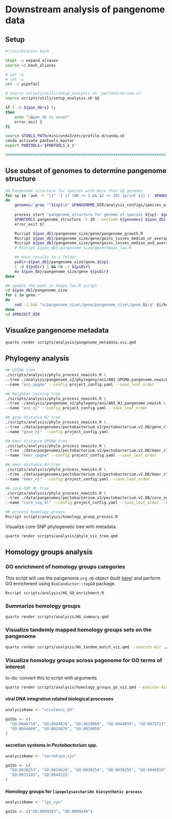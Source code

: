 # Downstream analysis of pangenome data

## Setup

``` bash
#!/usr/bin/env bash

shopt -s expand_aliases
source ~/.bash_aliases

# set -e
# set -u
set -o pipefail

# source scripts/utils/setup_analysis.sh 'pectobacterium.v2'
source scripts/utils/setup_analysis.sh $@

if [ -z ${pan_db+x} ];
then
    echo "\$pan_db is unset"
    error_exit 1
fi

source $TOOLS_PATH/miniconda3/etc/profile.d/conda.sh
conda activate pantools_master
export PANTOOLS="$PANTOOLS_4_1"

######################################################################
```

## Use subset of genomes to determine pangenome structure

``` bash
## Pangenome structure for species with more than 20 genomes
for sp in `awk -F "\t" '{ if (NR != 1 && $2 >= 20) {print $1} }' $PANGENOME_DIR/analysis_configs/species_wise_genomes.tab`
do
    genomes=`grep "^${sp}\b" $PANGENOME_DIR/analysis_configs/species_wise_genomes.tab | cut -f3`
    
    process_start "pangenome_structure for genome of species ${sp}: $genomes"
    $PANTOOLS pangenome_structure -t 20 --include ${genomes} ${pan_db}
    error_exit $?

    Rscript ${pan_db}/pangenome_size/gene/pangenome_growth.R
    Rscript ${pan_db}/pangenome_size/gene/gains_losses_median_or_average.R
    Rscript ${pan_db}/pangenome_size/gene/gains_losses_median_and_average.R
    # Rscript ${pan_db}/pangenome_size/gene/heaps_law.R

    ## move results to a folder
    psDir=${pan_db}/pangenome_size/gene.${sp}
    [ -d ${psDir} ] && rm -r ${psDir}
    mv ${pan_db}/pangenome_size/gene ${psDir}
done

## update the path in heaps_law.R script
cd ${pan_db}/pangenome_size
for i in gene.*
do
    sed -i.bak "s/pangenome_size\/gene/pangenome_size\/gene.$i/g" $i/heaps_law.R
done
cd $PROJECT_DIR

```

## Visualize pangenome metadata

```bash
quarto render scripts/analysis/pangenome_metadata.viz.qmd
```

## Phylogeny analysis 

``` bash
## UPGMA tree
./scripts/analysis/phylo_process_newicks.R \
--tree ./analysis/pangenome_v2/phylogeny/ani/ANI_UPGMA.pangenome.newick \
--name "ani_upgma" --config project_config.yaml --save_leaf_order

## Neighbor joining tree
./scripts/analysis/phylo_process_newicks.R \
--tree ./analysis/pangenome_v2/phylogeny/ani/ANI_NJ.pangenome.newick \
--name "ani_nj" --config project_config.yaml --save_leaf_order

## gene distance NJ tree
./scripts/analysis/phylo_process_newicks.R \
--tree ./data/pangenomes/pectobacterium.v2/pectobacterium.v2.DB/gene_classification.100.0/gene_distance.tree \
--name "gene_nj" --config project_config.yaml 

## kmer distance UPGMA tree
./scripts/analysis/phylo_process_newicks.R \
--tree ./data/pangenomes/pectobacterium.v2/pectobacterium.v2.DB/kmer_classification.100.0/kmer.upgma.newick \
--name "kmer_upgma" --config project_config.yaml --save_leaf_order

## kmer distance NJ tree
./scripts/analysis/phylo_process_newicks.R \
--tree ./data/pangenomes/pectobacterium.v2/pectobacterium.v2.DB/kmer_classification.100.0/kmer.nj.newick \
--name "kmer_nj" --config project_config.yaml --save_leaf_order

## core-SNP ML tree
./scripts/analysis/phylo_process_newicks.R \
--tree ./data/pangenomes/pectobacterium.v2/pectobacterium.v2.DB/core_snp_tree/informative.fasta.treefile \
--name "core_snp_ml" --config project_config.yaml --save_leaf_order --bootstrap

## process homology groups
Rscript scripts/analysis/homology_group_process.R 

```

Visualize core-SNP phylogenetic tree with metadata.

```bash
quarto render scripts/analysis/phylo_viz_tree.qmd
```

## Homology groups analysis

### GO enrichment of homology groups categories

This script will use the pangenome `org.db` object (built [here](pangenome_construction.md#build-pangenome-org-db-object))
and perform GO enrichment using `BioConductor::topGO` package.

```bash
Rscript scripts/analysis/HG_GO_enrichment.R
```

### Summarize homology groups

```bash
quarto render scripts/analysis/HG_summary.qmd 
```

### Visualize tandemly mapped homology groups sets on the pangenome

```bash
quarto render scripts/analysis/HG_tandem_match_viz.qmd --execute-dir ./
```

### Visualize homology groups across pagenome for GO terms of interest

to-do: convert this to script with arguments

```bash
quarto render scripts/analysis/homology_groups_go_viz.qmd --execute-dir ./
```

#### viral DNA integration related biological processes

```r
analysisName <- "virulence_GO"

goIds <- c(
  "GO:0046718", "GO:0044826", "GO:0019069", "GO:0044659", "GO:0075713",
  "GO:0044660", "GO:0019076", "GO:0019058"
)
```

#### secretion systems in *Pectobacterium* spp.

```r
analysisName <- "secretion_sys"

goIds <- c(
  "GO:0030253", "GO:0015628", "GO:0030254", "GO:0030255", "GO:0046819",
  "GO:0033103", "GO:0044315"
)
```

#### Homology groups for `lipopolysaccharide biosynthetic process`

```r
analysisName <- "lps_syn"

goIds <- c("GO:0009103", "GO:0009244")
```

